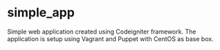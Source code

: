 # simple_app
Simple web application created using Codeigniter framework. The application is setup using Vagrant and Puppet with CentOS as base box.
